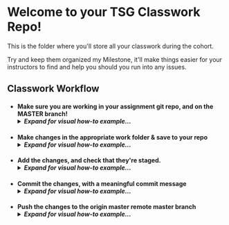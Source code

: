 # Welcome to your TSG Classwork Repo!
This is the folder where you'll store all your classwork during the cohort.

Try and keep them organized my Milestone, it'll make things easier for your instructors to find and help you should you run into any issues.

## Classwork Workflow
- #### Make sure you are working in your assignment git repo, and on the MASTER branch! _<details><summary>Expand for visual how-to example...</summary><img src="../.github/imgs/work-location.gif" alt="Correct Work Location"/></details>_
- #### Make changes in the appropriate work folder & save to your repo _<details><summary>Expand for visual how-to example...</summary><img src="../.github/imgs/work-save.gif" alt="Save Work"/></details>_
- #### Add the changes, and check that they're staged. _<details><summary>Expand for visual how-to example...</summary><img src="../.github/imgs/work-add.gif" alt="Stage Work"/></details>_
- #### Commit the changes, with a meaningful commit message _<details><summary>Expand for visual how-to example...</summary><img src="../.github/imgs/work-commit.gif" alt="Commit Work"/></details>_
- #### Push the changes to the origin master remote master branch _<details><summary>Expand for visual how-to example...</summary><img src="../.github/imgs/work-push.gif" alt="Push Work"/></details>_
